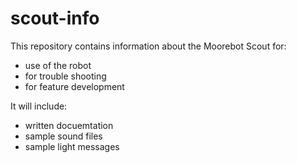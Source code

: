 # scout-info
This repository contains information about the Moorebot Scout for:

- use of the robot
- for trouble shooting
- for feature development

It will include:

- written docuemtation
- sample sound files
- sample light messages
